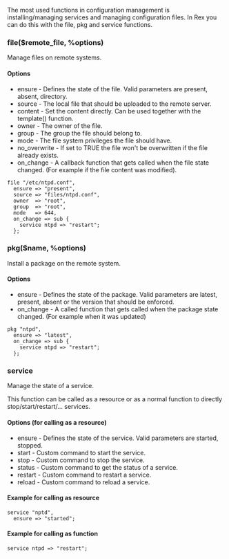 The most used functions in configuration management is installing/managing services and managing configuration files. In Rex you can do this with the file, pkg and service functions.

### file($remote\_file, %options)

Manage files on remote systems.

#### Options

-   ensure - Defines the state of the file. Valid parameters are present, absent, directory.
-   source - The local file that should be uploaded to the remote server.
-   content - Set the content directly. Can be used together with the template() function.
-   owner - The owner of the file.
-   group - The group the file should belong to.
-   mode - The file system privileges the file should have.
-   no\_overwrite - If set to TRUE the file won't be overwritten if the file already exists.
-   on\_change - A callback function that gets called when the file state changed. (For example if the file content was modified).

<!-- -->

    file "/etc/ntpd.conf",
      ensure => "present",
      source => "files/ntpd.conf",
      owner  => "root",
      group  => "root",
      mode   => 644,
      on_change => sub {
        service ntpd => "restart";
      };

### pkg($name, %options)

Install a package on the remote system.

#### Options

-   ensure - Defines the state of the package. Valid parameters are latest, present, absent or the version that should be enforced.
-   on\_change - A called function that gets called when the package state changed. (For example when it was updated)

<!-- -->

    pkg "ntpd",
      ensure => "latest",
      on_change => sub {
        service ntpd => "restart";
      };

### service

Manage the state of a service.

This function can be called as a resource or as a normal function to directly stop/start/restart/... services.

#### Options (for calling as a resource)

-   ensure - Defines the state of the service. Valid parameters are started, stopped.
-   start - Custom command to start the service.
-   stop - Custom command to stop the service.
-   status - Custom command to get the status of a service.
-   restart - Custom command to restart a service.
-   reload - Custom command to reload a service.

#### Example for calling as resource

    service "nptd",
      ensure => "started";

#### Example for calling as function

    service ntpd => "restart";

 
